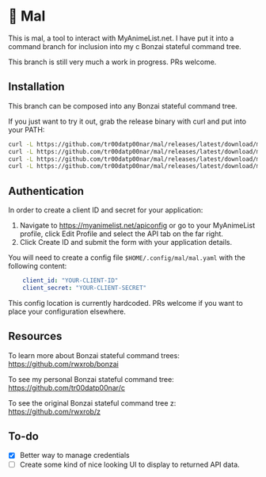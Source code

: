 # :deciduous_tree: Mal

This is mal, a tool to interact with MyAnimeList.net. I have put it into a command branch for inclusion into my c Bonzai stateful command tree.

This branch is still very much a work in progress. PRs welcome.

## Installation

This branch can be composed into any Bonzai stateful command tree.

If you just want to try it out, grab the release binary with curl and put into your PATH:

```bash
curl -L https://github.com/tr00datp00nar/mal/releases/latest/download/mal-linux-amd64 -o ~/.local/bin/mal
curl -L https://github.com/tr00datp00nar/mal/releases/latest/download/mal-darwin-amd64 -o ~/.local/bin/mal
curl -L https://github.com/tr00datp00nar/mal/releases/latest/download/mal-darwin-arm64 -o ~/.local/bin/mal
curl -L https://github.com/tr00datp00nar/mal/releases/latest/download/mal-windows-amd64 -o ~/.local/bin/mal
```

## Authentication
In order to create a client ID and secret for your application:

1. Navigate to https://myanimelist.net/apiconfig or go to your MyAnimeList profile, click Edit Profile and select the API tab on the far right.
2. Click Create ID and submit the form with your application details.

You will need to create a config file `$HOME/.config/mal/mal.yaml` with the following content:

```yaml
	client_id: "YOUR-CLIENT-ID"
	client_secret: "YOUR-CLIENT-SECRET"
```
This config location is currently hardcoded. PRs welcome if you want to place your configuration elsewhere.

## Resources
To learn more about Bonzai stateful command trees: https://github.com/rwxrob/bonzai

To see my personal Bonzai stateful command tree: https://github.com/tr00datp00nar/c

To see the original Bonzai stateful command tree z: https://github.com/rwxrob/z

## To-do

- [x] Better way to manage credentials
- [ ] Create some kind of nice looking UI to display to returned API data.
